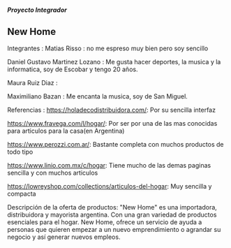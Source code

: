 ##### Proyecto Integrador #####
   ## New Home ##

Integrantes :
Matias Risso : no me espreso muy bien pero soy sencillo

Daniel Gustavo Martinez Lozano : Me gusta hacer deportes, la musica y la informatica, soy de Escobar y tengo 20 años.

Maura Ruiz Diaz :

Maximiliano Bazan : Me encanta la musica, soy de San Miguel.

Referencias :
https://holadecodistribuidora.com/: Por su sencilla interfaz

https://www.fravega.com/l/hogar/: Por ser por una de las mas conocidas para articulos para la casa(en Argentina)

https://www.perozzi.com.ar/: Bastante completa con muchos productos de todo tipo

https://www.linio.com.mx/c/hogar: Tiene mucho de las demas paginas sencilla y con muchos articulos

https://lowreyshop.com/collections/articulos-del-hogar: Muy sencilla y compacta


Descripción de la oferta de productos:
"New Home" es una importadora, distribuidora y mayorista argentina. Con una gran variedad de productos esenciales para el hogar.
New Home, ofrece un servicio de ayuda a personas que quieren empezar a un nuevo emprendimiento o agrandar su negocio y así generar nuevos empleos.




